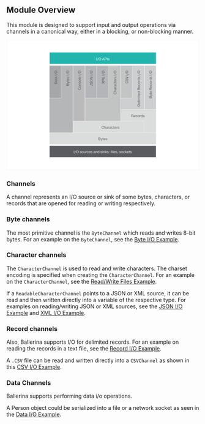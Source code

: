## Module Overview

This module is designed to support input and output operations via channels in a canonical way, either in a blocking,
or non-blocking manner.

![architecture](../../../resources/package-architecture.svg)

### Channels
A channel represents an I/O source or sink of some bytes, characters, or records that are opened for reading or
writing respectively.

### Byte channels
The most primitive channel is the `ByteChannel` which reads and writes 8-bit bytes. For an example on the `ByteChannel`, see the [Byte I/O Example](https://ballerina.io/swan-lake/learn/by-example/byte-io.html).

### Character channels
The `CharacterChannel` is used to read and write characters. The charset encoding is specified when creating the `CharacterChannel`. For an example on the `CharacterChannel`, see the [Read/Write Files Example](https://ballerina.io/swan-lake/learn/by-example/character-io.html).

If a `ReadableCharacterChannel` points to a JSON or XML source, it can be read and then written directly into a variable of
the respective type. For examples on reading/writing JSON or XML sources, see the [JSON I/O Example](https://ballerina.io/swan-lake/learn/by-example/json-io.html) and [XML I/O Example](https://ballerina.io/swan-lake/learn/by-example/xml-io.html).

### Record channels

Also, Ballerina supports I/O for delimited records. For an example on reading the records in a text file, see the [Record I/O Example](https://ballerina.io/swan-lake/learn/by-example/record-io.html).

A `.CSV` file can be read and written directly into a `CSVChannel` as shown in this [CSV I/O Example](https://ballerina.io/swan-lake/learn/by-example/csv-io.html).

### Data Channels
Ballerina supports performing data i/o operations.

A Person object could be serialized into a file or a network socket as seen in the [Data I/O Example](https://ballerina.io/swan-lake/learn/by-example/data-io.html).

